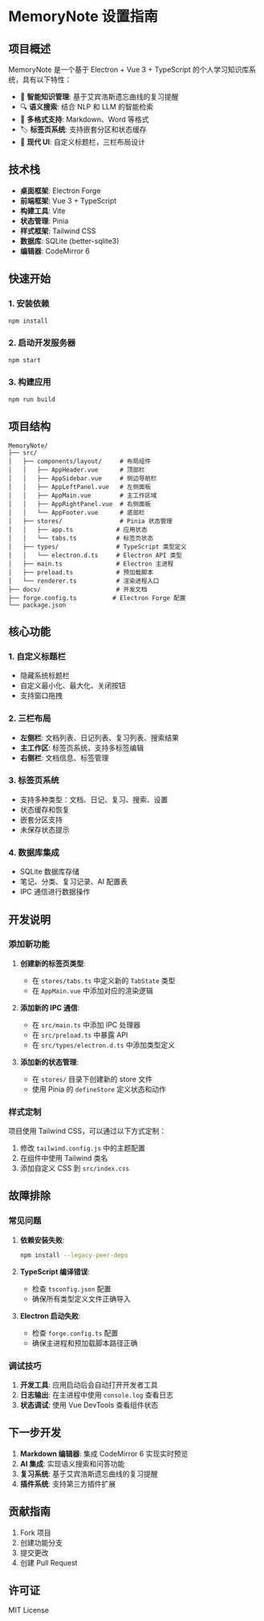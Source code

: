 # MemoryNote 设置指南

## 项目概述

MemoryNote 是一个基于 Electron + Vue 3 + TypeScript 的个人学习知识库系统，具有以下特性：

- 🎯 **智能知识管理**: 基于艾宾浩斯遗忘曲线的复习提醒
- 🔍 **语义搜索**: 结合 NLP 和 LLM 的智能检索
- 📝 **多格式支持**: Markdown、Word 等格式
- 🏷️ **标签页系统**: 支持嵌套分区和状态缓存
- 🎨 **现代 UI**: 自定义标题栏，三栏布局设计

## 技术栈

- **桌面框架**: Electron Forge
- **前端框架**: Vue 3 + TypeScript
- **构建工具**: Vite
- **状态管理**: Pinia
- **样式框架**: Tailwind CSS
- **数据库**: SQLite (better-sqlite3)
- **编辑器**: CodeMirror 6

## 快速开始

### 1. 安装依赖

```bash
npm install
```

### 2. 启动开发服务器

```bash
npm start
```

### 3. 构建应用

```bash
npm run build
```

## 项目结构

```
MemoryNote/
├── src/
│   ├── components/layout/     # 布局组件
│   │   ├── AppHeader.vue      # 顶部栏
│   │   ├── AppSidebar.vue     # 侧边导航栏
│   │   ├── AppLeftPanel.vue   # 左侧面板
│   │   ├── AppMain.vue        # 主工作区域
│   │   ├── AppRightPanel.vue  # 右侧面板
│   │   └── AppFooter.vue      # 底部栏
│   ├── stores/                # Pinia 状态管理
│   │   ├── app.ts            # 应用状态
│   │   └── tabs.ts           # 标签页状态
│   ├── types/                # TypeScript 类型定义
│   │   └── electron.d.ts     # Electron API 类型
│   ├── main.ts               # Electron 主进程
│   ├── preload.ts            # 预加载脚本
│   └── renderer.ts           # 渲染进程入口
├── docs/                     # 开发文档
├── forge.config.ts          # Electron Forge 配置
└── package.json
```

## 核心功能

### 1. 自定义标题栏
- 隐藏系统标题栏
- 自定义最小化、最大化、关闭按钮
- 支持窗口拖拽

### 2. 三栏布局
- **左侧栏**: 文档列表、日记列表、复习列表、搜索结果
- **主工作区**: 标签页系统，支持多标签编辑
- **右侧栏**: 文档信息、标签管理

### 3. 标签页系统
- 支持多种类型：文档、日记、复习、搜索、设置
- 状态缓存和恢复
- 嵌套分区支持
- 未保存状态提示

### 4. 数据库集成
- SQLite 数据库存储
- 笔记、分类、复习记录、AI 配置表
- IPC 通信进行数据操作

## 开发说明

### 添加新功能

1. **创建新的标签页类型**:
   - 在 `stores/tabs.ts` 中定义新的 `TabState` 类型
   - 在 `AppMain.vue` 中添加对应的渲染逻辑

2. **添加新的 IPC 通信**:
   - 在 `src/main.ts` 中添加 IPC 处理器
   - 在 `src/preload.ts` 中暴露 API
   - 在 `src/types/electron.d.ts` 中添加类型定义

3. **添加新的状态管理**:
   - 在 `stores/` 目录下创建新的 store 文件
   - 使用 Pinia 的 `defineStore` 定义状态和动作

### 样式定制

项目使用 Tailwind CSS，可以通过以下方式定制：

1. 修改 `tailwind.config.js` 中的主题配置
2. 在组件中使用 Tailwind 类名
3. 添加自定义 CSS 到 `src/index.css`

## 故障排除

### 常见问题

1. **依赖安装失败**:
   ```bash
   npm install --legacy-peer-deps
   ```

2. **TypeScript 编译错误**:
   - 检查 `tsconfig.json` 配置
   - 确保所有类型定义文件正确导入

3. **Electron 启动失败**:
   - 检查 `forge.config.ts` 配置
   - 确保主进程和预加载脚本路径正确

### 调试技巧

1. **开发工具**: 应用启动后会自动打开开发者工具
2. **日志输出**: 在主进程中使用 `console.log` 查看日志
3. **状态调试**: 使用 Vue DevTools 查看组件状态

## 下一步开发

1. **Markdown 编辑器**: 集成 CodeMirror 6 实现实时预览
2. **AI 集成**: 实现语义搜索和问答功能
3. **复习系统**: 基于艾宾浩斯遗忘曲线的复习提醒
4. **插件系统**: 支持第三方插件扩展

## 贡献指南

1. Fork 项目
2. 创建功能分支
3. 提交更改
4. 创建 Pull Request

## 许可证

MIT License